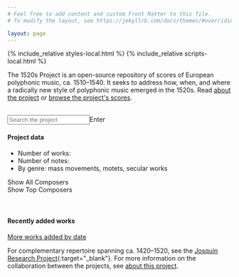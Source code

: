 ```yaml
---
# Feel free to add content and custom Front Matter to this file.
# To modify the layout, see https://jekyllrb.com/docs/themes/#overriding-theme-defaults

layout: page
---
```


<script src="https://cdn.jsdelivr.net/npm/vega@5.25.0"></script>
<script src="https://cdn.jsdelivr.net/npm/vega-lite@5.15.1"></script>
<script src="https://cdn.jsdelivr.net/npm/vega-embed@6.22.2"></script>
<script async src="https://www.googletagmanager.com/gtag/js?id=G-38882FHV3H"></script>
<script>
  window.dataLayer = window.dataLayer || [];
  function gtag(){dataLayer.push(arguments);}
  gtag('js', new Date());

  gtag('config', 'G-38882FHV3H');
</script>


{% include_relative styles-local.html %}
{% include_relative scripts-local.html %}

The 1520s Project is an open-source repository of <span id="roundwork-count"></span> scores of European polyphonic music, ca. 1510–1540. It seeks to address how, when, and where a radically new style of polyphonic music emerged in the 1520s. Read [about the project](about) or [browse the project's scores](browse). <br><br>

<input type="text" id="input" placeholder="Search the project"><span onclick="UserSearch()" class="button" id="inputbutton">Enter</span>

#### Project data
+ Number of works: <span id="work-count"></span>
+ Number of notes: <span id="note-count"></span>
+ By genre: <span id="mass-count"></span> mass movements, <span id="motet-count"></span> motets, <span id="secular-count"></span> secular works

<div id="composerSelect">
   <div onclick="displayAllComposers()" class="button hidden">Show All Composers</div>
   <div onclick="displayTopComposers()" class="button">Show Top Composers</div>
</div><br><br>

<div id="composer-plot"></div>

#### Recently added works
<div data-count="10" id="most-recent"><a href="recently_added">More works added by date</a></div>

For complementary repertoire spanning ca. 1420–1520, see the [Josquin Research Project](http://josquin.stanford.edu){:target="_blank"}. For more information on the collaboration between the projects, see [about this project](about).